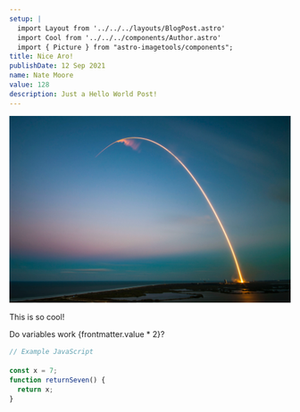 ```yaml
---
setup: |
  import Layout from '../../../layouts/BlogPost.astro'
  import Cool from '../../../components/Author.astro'
  import { Picture } from "astro-imagetools/components";
title: Nice Aro!
publishDate: 12 Sep 2021
name: Nate Moore
value: 128
description: Just a Hello World Post!
---
```


![Astro](/public/assets/blog/introducing-astro.jpg)

<Cool name={frontmatter.name} href="https://twitter.com/n_moore" client:load />

This is so cool!

Do variables work {frontmatter.value * 2}?


```javascript
// Example JavaScript

const x = 7;
function returnSeven() {
  return x;
}

```

